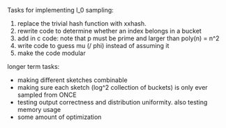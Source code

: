 Tasks for implementing l_0 sampling:
1. replace the trivial hash function with xxhash.
2. rewrite code to determine whether an index belongs in a bucket
3. add in c code: note that p must be prime and larger than poly(n) = n^2
4. write code to guess mu (/ phi) instead of assuming it
5. make the code modular

longer term tasks:
- making different sketches combinable
- making sure each sketch (log^2 collection of buckets) is only ever sampled from ONCE
- testing output correctness and distribution uniformity. also testing memory usage
- some amount of optimization
